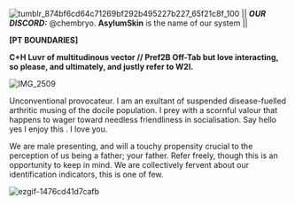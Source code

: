 ![tumblr_874bf6cd64c71269bf292b495227b227_65f21c8f_100](https://github.com/user-attachments/assets/ed3731e6-b24f-4579-a76c-0052d75f5d66)
|| ***OUR DISCORD:*** @chembryo. **AsylumSkin** is the name of our system ||

**[PT BOUNDARIES]**

**C+H Luvr of multitudinous vector // Pref2B Off-Tab but love interacting, so please, and ultimately, and justly refer to W2I.**

![IMG_2509](https://github.com/user-attachments/assets/50571351-2dc2-4e15-a470-14bf08a52c98)

Unconventional provocateur. I am an exultant of suspended disease-fuelled arthritic musing of the docile population. I prey with a scornful valour that happens to wager toward needless friendliness in socialisation. Say hello yes I enjoy this . I love you.
 
We are male presenting, and will a touchy propensity crucial to the perception of us being a father; your father. Refer freely, though this is an opportunity to keep in mind. We are collectively fervent about our identification indicators, this is one of few.

![ezgif-1476cd41d7cafb](https://github.com/user-attachments/assets/e9b05709-a8ec-4349-9b01-f8e972a65d5c)
